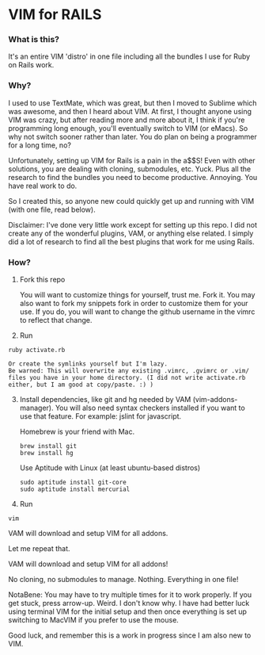 # VIM for RAILS

### What is this?

It's an entire VIM 'distro' in one file including all the bundles I use for Ruby on Rails work.

### Why?

I used to use TextMate, which was great, but then I moved to Sublime which was
awesome, and then I heard about VIM. At first, I thought anyone using VIM was
crazy, but after reading more and more about it, I think if you're programming long enough, you'll eventually switch
to VIM (or eMacs). So why not switch sooner rather than later. You do plan on being a programmer for a long time, no?

Unfortunately, setting up VIM for Rails is a pain in the a$$S! Even with other solutions, you are dealing with cloning, submodules, etc. Yuck. Plus all the research to find the bundles you need to become productive. Annoying. You have real work to do.

So I created this, so anyone new could quickly get up and running with VIM (with one file, read below).

Disclaimer: I've done very little work except for setting up this repo. I did not create any of the wonderful plugins, VAM, or anything else related. I simply did a lot of research to find all the best plugins that work for me using Rails. 

### How?

1. Fork this repo

    You will want to customize things for yourself, trust me. Fork it.
    You may also want to fork my snippets fork in order to customize them for your use. If you do, you will want to change the github username in the vimrc to reflect that change.

2. Run
```
ruby activate.rb
```

    Or create the symlinks yourself but I'm lazy.
    Be warned: This will overwrite any existing .vimrc, .gvimrc or .vim/ files you have in your home directory. (I did not write activate.rb either, but I am good at copy/paste. :) )


3. Install dependencies, like git and hg needed by VAM (vim-addons-manager). You will also need syntax checkers installed if you want to use that feature. For example: jslint for javascript.

    Homebrew is your friend with Mac. 
    ```
    brew install git
    brew install hg
    ```
    Use Aptitude with Linux (at least ubuntu-based distros)
    ```
    sudo aptitude install git-core
    sudo aptitude install mercurial
    ```

4. Run 
```
vim
```


VAM will download and setup VIM for all addons. 

Let me repeat that. 

VAM will download and setup VIM for all addons!

No cloning, no submodules to manage. Nothing. Everything in one file!

NotaBene: You may have to try multiple
times for it to work properly. If you get stuck, press arrow-up. Weird. I
don't know why. I have had better luck using terminal VIM for the initial setup and then once everything 
is set up switching to MacVIM if you prefer to use the mouse. 

Good luck, and remember this is a work in progress since I am also new to VIM.
